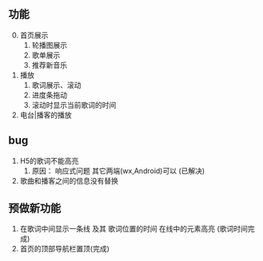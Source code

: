 ## 功能
0. 首页展示
   1. 轮播图展示
   2. 歌单展示
   3. 推荐新音乐
1. 播放
   1. 歌词展示、滚动
   2. 进度条拖动
   3. 滚动时显示当前歌词的时间
2. 电台|播客的播放


## bug
1. H5的歌词不能高亮
   1. 原因： 响应式问题 其它两端(wx,Android)可以  (已解决)
2. 歌曲和播客之间的信息没有替换

## 预做新功能
1. 在歌词中间显示一条线 及其 歌词位置的时间 在线中的元素高亮 (歌词时间完成)
2. 首页的顶部导航栏置顶(完成)